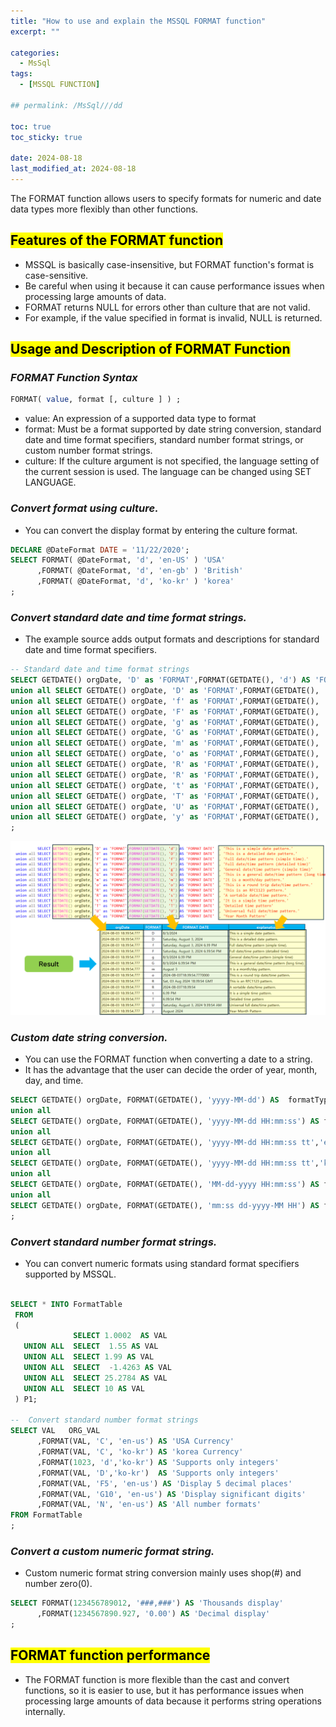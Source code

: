 ```yaml
---
title: "How to use and explain the MSSQL FORMAT function"
excerpt: ""

categories:
  - MsSql
tags:
  - [MSSQL FUNCTION]

## permalink: /MsSql///dd

toc: true
toc_sticky: true
 
date: 2024-08-18
last_modified_at: 2024-08-18
---
```


The FORMAT function allows users to specify formats for numeric and date data types more flexibly than other functions.

## <mark>Features of the FORMAT function</mark>

- MSSQL is basically case-insensitive, but FORMAT function's format is case-sensitive.
- Be careful when using it because it can cause performance issues when processing large amounts of data.
- FORMAT returns NULL for errors other than culture that are not valid.
- For example, if the value specified in format is invalid, NULL is returned.

## <mark>Usage and Description of FORMAT Function</mark>

### ***FORMAT Function Syntax***

```sql
FORMAT( value, format [, culture ] ) ;
```

- value: An expression of a supported data type to format
- format: Must be a format supported by date string conversion, standard date and time format specifiers, standard number format strings, or custom number format strings.
- culture: If the culture argument is not specified, the language setting of the current session is used. The language can be changed using SET LANGUAGE.

### ***Convert format using culture.***

- You can convert the display format by entering the culture format.

```sql
DECLARE @DateFormat DATE = '11/22/2020';
SELECT FORMAT( @DateFormat, 'd', 'en-US' ) 'USA'  
      ,FORMAT( @DateFormat, 'd', 'en-gb' ) 'British'  
      ,FORMAT( @DateFormat, 'd', 'ko-kr' ) 'korea'  
;
```

### ***Convert standard date and time format strings.***

- The example source adds output formats and descriptions for standard date and time format specifiers.

```sql
-- Standard date and time format strings
SELECT GETDATE() orgDate, 'D' as 'FORMAT',FORMAT(GETDATE(), 'd') AS 'FORMAT DATE'  , 'This is a simple date pattern.' AS 'explanation'
union all SELECT GETDATE() orgDate, 'D' as 'FORMAT',FORMAT(GETDATE(), 'D') AS 'FORMAT DATE'  , 'This is a detailed date pattern.'           AS 'explanation'
union all SELECT GETDATE() orgDate, 'f' as 'FORMAT',FORMAT(GETDATE(), 'f') AS 'FORMAT DATE'  , 'Full date/time pattern (simple time).'      AS 'explanation'
union all SELECT GETDATE() orgDate, 'F' as 'FORMAT',FORMAT(GETDATE(), 'F') AS 'FORMAT DATE'  , 'Full date/time pattern (detailed time)'     AS 'explanation'
union all SELECT GETDATE() orgDate, 'g' as 'FORMAT',FORMAT(GETDATE(), 'g') AS 'FORMAT DATE'  , 'General date/time pattern (simple time)'    AS 'explanation'
union all SELECT GETDATE() orgDate, 'G' as 'FORMAT',FORMAT(GETDATE(), 'G') AS 'FORMAT DATE'  , 'This is a general date/time pattern (long time).' AS 'explanation'
union all SELECT GETDATE() orgDate, 'm' as 'FORMAT',FORMAT(GETDATE(), 'm') AS 'FORMAT DATE'  , 'It is a month/day pattern.'                 AS 'explanation'
union all SELECT GETDATE() orgDate, 'o' as 'FORMAT',FORMAT(GETDATE(), 'o') AS 'FORMAT DATE'  , 'This is a round trip date/time pattern.'    AS 'explanation'
union all SELECT GETDATE() orgDate, 'R' as 'FORMAT',FORMAT(GETDATE(), 'R') AS 'FORMAT DATE'  , 'This is an RFC1123 pattern.'                AS 'explanation'
union all SELECT GETDATE() orgDate, 'R' as 'FORMAT',FORMAT(GETDATE(), 's') AS 'FORMAT DATE'  , 'A sortable date/time pattern.'              AS 'explanation'
union all SELECT GETDATE() orgDate, 't' as 'FORMAT',FORMAT(GETDATE(), 't') AS 'FORMAT DATE'  , 'It is a simple time pattern.'               AS 'explanation'
union all SELECT GETDATE() orgDate, 'T' as 'FORMAT',FORMAT(GETDATE(), 'T') AS 'FORMAT DATE'  , 'Detailed time pattern'                      AS 'explanation'
union all SELECT GETDATE() orgDate, 'U' as 'FORMAT',FORMAT(GETDATE(), 'U') AS 'FORMAT DATE'  , 'Universal full date/time pattern.'          AS 'explanation'
union all SELECT GETDATE() orgDate, 'y' as 'FORMAT',FORMAT(GETDATE(), 'y') AS 'FORMAT DATE'  , 'Year Month Pattern'                         AS 'explanation'
;
```

![explain the MSSQL FORMAT function](/assets/images/postsImages/MsSql/1031_Eng_Fnc_FORMATFunction/1.png)

### ***Custom date string conversion.***

- You can use the FORMAT function when converting a date to a string.
- It has the advantage that the user can decide the order of year, month, day, and time.

```sql
SELECT GETDATE() orgDate, FORMAT(GETDATE(), 'yyyy-MM-dd') AS  formatType    
union all
SELECT GETDATE() orgDate, FORMAT(GETDATE(), 'yyyy-MM-dd HH:mm:ss') AS formatType  
union all
SELECT GETDATE() orgDate, FORMAT(GETDATE(), 'yyyy-MM-dd HH:mm:ss tt','en-US') AS formatType 
union all
SELECT GETDATE() orgDate, FORMAT(GETDATE(), 'yyyy-MM-dd HH:mm:ss tt','ko-kr') AS formatType 
union all
SELECT GETDATE() orgDate, FORMAT(GETDATE(), 'MM-dd-yyyy HH:mm:ss') AS formatType  
union all
SELECT GETDATE() orgDate, FORMAT(GETDATE(), 'mm:ss dd-yyyy-MM HH') AS formatType
;
```

### ***Convert standard number format strings.***

- You can convert numeric formats using standard format specifiers supported by MSSQL.

```sql
 
SELECT * INTO FormatTable
 FROM 
 ( 
              SELECT 1.0002  AS VAL
   UNION ALL  SELECT  1.55 AS VAL
   UNION ALL  SELECT 1.99 AS VAL
   UNION ALL  SELECT  -1.4263 AS VAL
   UNION ALL  SELECT 25.2784 AS VAL
   UNION ALL  SELECT 10 AS VAL
 ) P1;

--  Convert standard number format strings
SELECT VAL   ORG_VAL        
      ,FORMAT(VAL, 'C', 'en-us') AS 'USA Currency' 
      ,FORMAT(VAL, 'C', 'ko-kr') AS 'korea Currency' 
      ,FORMAT(1023, 'd','ko-kr') AS 'Supports only integers'
      ,FORMAT(VAL, 'D','ko-kr')  AS 'Supports only integers'
      ,FORMAT(VAL, 'F5', 'en-us') AS 'Display 5 decimal places'  
      ,FORMAT(VAL, 'G10', 'en-us') AS 'Display significant digits'
      ,FORMAT(VAL, 'N', 'en-us') AS 'All number formats' 
FROM FormatTable
;
```

### ***Convert a custom numeric format string.***

- Custom numeric format string conversion mainly uses shop(#) and number zero(0).

```sql
SELECT FORMAT(123456789012, '###,###') AS 'Thousands display'
      ,FORMAT(1234567890.927, '0.00') AS 'Decimal display'
;
```

## <mark>FORMAT function performance</mark>

- The FORMAT function is more flexible than the cast and convert functions, so it is easier to use, but it has performance issues when processing large amounts of data because it performs string operations internally.
